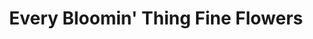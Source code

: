 ---
title: "Every Bloomin' Thing Fine Flowers"
url: /costa-mesa/every-bloomin-thing-fine-flowers/
shop: Blumen
---